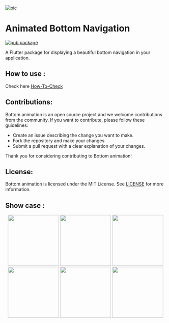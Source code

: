 ![pic](https://raw.githubusercontent.com/mahmoud-eslami/bottom_animation/master/files/BOTTOM%20ANIMATION.png)

# Animated Bottom Navigation

[![pub package](https://img.shields.io/pub/v/bottom_animation?color=green&style=flat-square)](https://pub.dev/packages/bottom_animation)

A Flutter package for displaying a beautiful bottom navigation in your application.

## How to use :
Check here [How-To-Check](https://github.com/mahmoud-eslami/bottom-animation/blob/master/HOWTOUSE.md) 

## Contributions:

Bottom animation is an open source project and we welcome contributions from the community. If you want to contribute, please follow these guidelines:

- Create an issue describing the change you want to make.
- Fork the repository and make your changes.
- Submit a pull request with a clear explanation of your changes.

Thank you for considering contributing to Bottom animation!

## License:

Bottom animation is licensed under the MIT License. See [LICENSE](https://github.com/mahmoud-eslami/bottom-animation/blob/master/LICENSE) for more information.

## Show case :

<p align="center">
<img src="https://raw.githubusercontent.com/mahmoud-eslami/bottom_animation/master/files/ezgif.com-gif-maker3.gif" width="160"> <img src="https://raw.githubusercontent.com/mahmoud-eslami/bottom_animation/master/files/ezgif.com-gif-maker%20(1).gif" width="160">
<img src="https://raw.githubusercontent.com/mahmoud-eslami/bottom_animation/master/files/ezgif.com-gif-maker%20(2).gif" width="160">
<img src="https://github.com/mahmoud-eslami/bottom_animation/blob/master/files/purple-showCase.gif" width="160">
<img src="https://raw.githubusercontent.com/mahmoud-eslami/bottom_animation/master/files/ezgif.com-gif-maker.gif" width="160">
<img src="https://github.com/mahmoud-eslami/bottom_animation/blob/master/files/black-showCase.gif" width="160">
</p>
